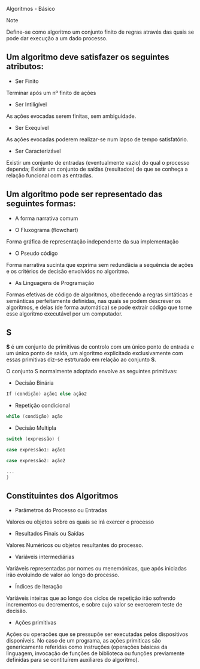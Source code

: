 Algoritmos - Básico

> [!NOTE]
> Define-se como algoritmo um conjunto finito de regras através das quais se pode dar execução a um dado processo.

## Um algoritmo deve satisfazer os seguintes atributos:

+ Ser Finito

Terminar após um nº finito de ações

+ Ser Intiligível

As ações evocadas serem finitas, sem ambiguidade.

+ Ser Exequível

As ações evocadas poderem realizar-se num lapso de tempo satisfatório.

+ Ser Caracterizável

Existir um conjunto de entradas (eventualmente vazio) do qual o processo dependa;
Existir  um conjunto de saídas (resultados) de que se conheça a relação funcional com as entradas.

## Um algoritmo pode ser representado das seguintes formas:

+ A forma narrativa comum

+ O Fluxograma (flowchart)

Forma gráfica de representação independente da sua implementação

+ O Pseudo código

Forma narrativa sucinta que exprima sem redundâcia a sequência de ações e os critérios de decisão envolvidos no algoritmo.

+ As Linguagens de Programação

Formas efetivas de código de algoritmos, obedecendo a regras sintáticas e semânticas perfeitamente definidas, nas quais se podem descrever os algoritmos, e delas (de forma automática) se pode extrair código que torne esse algoritmo executável por um computador.

## S

**S** é um conjunto de primitivas de controlo com um único ponto de entrada e um único ponto de saída, um algoritmo explicitado exclusivamente com essas primitivas diz-se estrturado em relação ao conjunto **S**.

O conjunto S normalmente adoptado envolve as seguintes primitivas:

+ Decisão Binária

```cpp
If (condição) ação1 else ação2
```

+ Repetição condicional

```Cpp
while (condição) ação
```

+ Decisão Multipla

```Cpp
switch (expressão) {

case expressão1: ação1

case expressão2: ação2

...
}

```

## Constituintes dos Algoritmos

+ Parâmetros do Processo ou Entradas

Valores ou objetos sobre os quais se irá exercer o processo

+ Resultados Finais ou Saídas

Valores Numéricos ou objetos resultantes do processo.

+ Variáveis intermediárias

Variáveis representadas por nomes ou menemónicas, que após iniciadas irão  evoluindo de valor ao longo do processo.

+ Índices de Iteração

Variáveis inteiras que ao longo dos ciclos de repetição irão sofrendo incrementos ou decrementos, e sobre cujo valor se exercerem teste de decisão.

+ Ações primitivas

Ações ou operacões que se pressupõe ser executadas pelos dispositivos disponíveis. No caso de um programa, as ações primiticas são genericamente referidas como instruções (operações básicas da linguagem, invocação de funções de biblioteca ou funções previamente definidas para se contituírem auxiliares do algoritmo).
